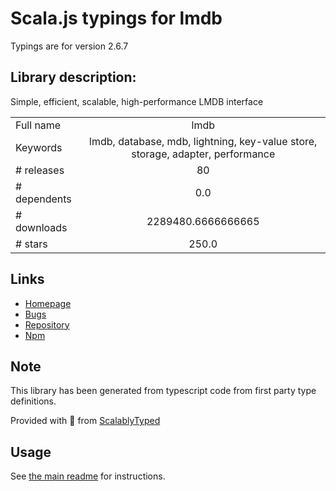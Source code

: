 
# Scala.js typings for lmdb

Typings are for version 2.6.7

## Library description:
Simple, efficient, scalable, high-performance LMDB interface

|                    |                 |
| ------------------ | :-------------: |
| Full name          | lmdb |
| Keywords           | lmdb, database, mdb, lightning, key-value store, storage, adapter, performance |
| # releases         | 80 |
| # dependents       | 0.0 |
| # downloads        | 2289480.6666666665 |
| # stars            | 250.0 |

## Links
- [Homepage](https://github.com/kriszyp/lmdb-js#readme)
- [Bugs](https://github.com/kriszyp/lmdb-js/issues)
- [Repository](https://github.com/kriszyp/lmdb-js)
- [Npm](https://www.npmjs.com/package/lmdb)
    


## Note
This library has been generated from typescript code from first party type definitions.

Provided with :purple_heart: from [ScalablyTyped](https://github.com/oyvindberg/ScalablyTyped)

## Usage
See [the main readme](../../readme.md) for instructions.


